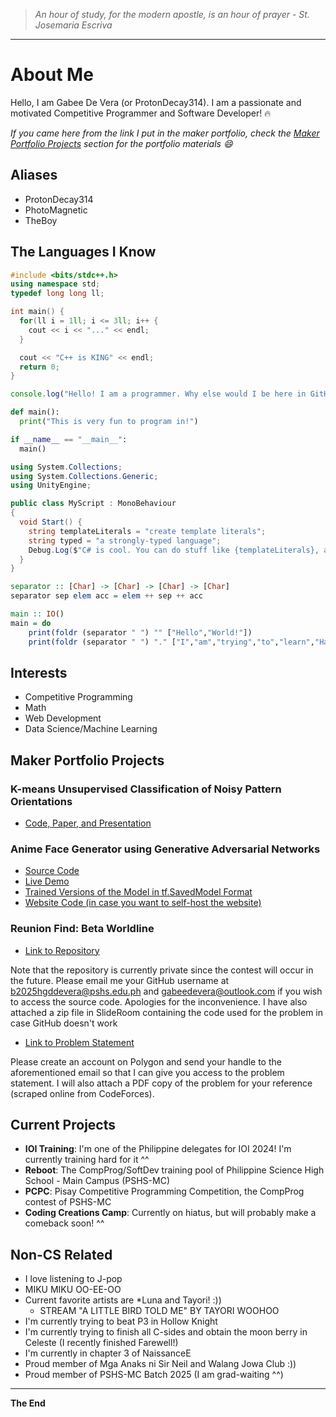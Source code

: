 > *An hour of study, for the modern apostle, is an hour of prayer*
\- *St. Josemaria Escriva*

---

# About Me

Hello, I am Gabee De Vera (or ProtonDecay314). I am a passionate and motivated Competitive Programmer and Software Developer! 🔥

*If you came here from the link I put in the maker portfolio, check the [Maker Portfolio Projects](#maker-portfolio-projects) section for the portfolio materials 😄*

## Aliases
- ProtonDecay314
- PhotoMagnetic
- TheBoy

## The Languages I Know

```C++
#include <bits/stdc++.h>
using namespace std;
typedef long long ll;

int main() {
  for(ll i = 1ll; i <= 3ll; i++ {
    cout << i << "..." << endl;
  }

  cout << "C++ is KING" << endl;
  return 0;
}
```

```TypeScript
console.log("Hello! I am a programmer. Why else would I be here in GitHub?");
```

```Python
def main():
  print("This is very fun to program in!")

if __name__ == "__main__":
  main()
```

```C#
using System.Collections;
using System.Collections.Generic;
using UnityEngine;

public class MyScript : MonoBehaviour
{
  void Start() {
    string templateLiterals = "create template literals";
    string typed = "a strongly-typed language";
    Debug.Log($"C# is cool. You can do stuff like {templateLiterals}, and C# is also {typed}.");
  }
}
```

```Haskell
separator :: [Char] -> [Char] -> [Char] -> [Char]
separator sep elem acc = elem ++ sep ++ acc

main :: IO()
main = do
    print(foldr (separator " ") "" ["Hello","World!"])
    print(foldr (separator " ") "." ["I","am","trying","to","learn","Haskell","but","it","is","quite","different","from","the","languages","I","am","used","to"])
```

## Interests
- Competitive Programming
- Math
- Web Development
- Data Science/Machine Learning

## Maker Portfolio Projects

### K-means Unsupervised Classification of Noisy Pattern Orientations

- [Code, Paper, and Presentation](https://github.com/RedBlazerFlame/simc-2024-submission)

### Anime Face Generator using Generative Adversarial Networks

- [Source Code](https://github.com/RedBlazerFlame/anime-gan-source-code)
- [Live Demo](https://redblazerflame-project-portfolio.onrender.com/root/projects/AnimeCharacterGenerator/text-index.html)
- [Trained Versions of the Model in tf.SavedModel Format](https://github.com/RedBlazerFlame/my-projects-public-api/tree/main/api/redblazerflames-project-portfolio/anime-character-generator)
- [Website Code (in case you want to self-host the website)](https://github.com/RedBlazerFlame/RedBlazerFlame-project-portfolio/tree/main)

### Reunion Find: Beta Worldline

- [Link to Repository](https://github.com/RedBlazerFlame/pcpc25/tree/main/reunion-find-beta-worldline)

Note that the repository is currently private since the contest will occur in the future. Please email me your GitHub username at b2025hgddevera@pshs.edu.ph and gabeedevera@outlook.com if you wish to access the source code. Apologies for the inconvenience.
I have also attached a zip file in SlideRoom containing the code used for the problem in case GitHub doesn't work

- [Link to Problem Statement](https://codeforces.com/contests/558153)

Please create an account on Polygon and send your handle to the aforementioned email so that I can give you access to the problem statement. I will also attach a PDF copy of the problem for your reference (scraped online from CodeForces).

## Current Projects
- **IOI Training**: I'm one of the Philippine delegates for IOI 2024! I'm currently training hard for it ^^
- **Reboot**: The CompProg/SoftDev training pool of Philippine Science High School - Main Campus (PSHS-MC)
- **PCPC**: Pisay Competitive Programming Competition, the CompProg contest of PSHS-MC
- **Coding Creations Camp**: Currently on hiatus, but will probably make a comeback soon! ^^

## Non-CS Related
- I love listening to J-pop
- MIKU MIKU OO-EE-OO
- Current favorite artists are *Luna and Tayori! :))
  - STREAM "A LITTLE BIRD TOLD ME" BY TAYORI WOOHOO
- I'm currently trying to beat P3 in Hollow Knight
- I'm currently trying to finish all C-sides and obtain the moon berry in Celeste (I recently finished Farewell!)
- I'm currently in chapter 3 of NaissanceE
- Proud member of Mga Anaks ni Sir Neil and Walang Jowa Club :))
- Proud member of PSHS-MC Batch 2025 (I am grad-waiting ^^)

---
**The End**


<!---
RedBlazerFlame/RedBlazerFlame is a ✨ special ✨ repository because its `README.md` (this file) appears on your GitHub profile.
You can click the Preview link to take a look at your changes.
--->

